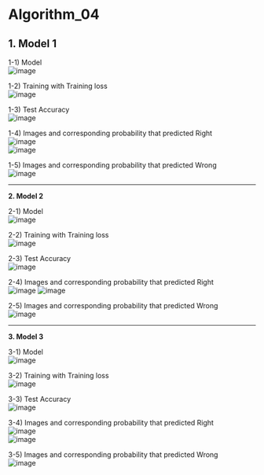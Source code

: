# Algorithm_04

## **1. Model 1**

1-1) Model  
![image](https://user-images.githubusercontent.com/107315938/173197186-6eb3566b-1be7-48fa-adaf-e94120fdf97c.png)

1-2) Training with Training loss  
![image](https://user-images.githubusercontent.com/107315938/173197235-1f83011d-7fb9-4cfe-b425-f67aec94bb35.png)

1-3) Test Accuracy  
![image](https://user-images.githubusercontent.com/107315938/173197257-6e846a56-b1fe-4d4c-9bbb-89d23ed18d10.png)

1-4) Images and corresponding probability that predicted Right  
![image](https://user-images.githubusercontent.com/107315938/173197277-8354d8bf-e286-4921-ba4a-bd49fc2b4dcf.png)  
![image](https://user-images.githubusercontent.com/107315938/173198120-25979cee-d0c3-4aac-aa1a-596aee1acb22.png)

1-5) Images and corresponding probability that predicted Wrong  
![image](https://user-images.githubusercontent.com/107315938/173197311-829c08b9-a4ca-4e7a-b4cb-c48007105696.png)

-----------------------------------------------------------------------------------------------------------------------------------------------------------------------

**2. Model 2**

2-1) Model  
![image](https://user-images.githubusercontent.com/107315938/173197693-872a3953-7511-4e2f-ba01-447fa7532bb5.png)

2-2) Training with Training loss  
![image](https://user-images.githubusercontent.com/107315938/173197710-ec2f015c-83d5-477b-a058-197de0f53dda.png)

2-3) Test Accuracy  
![image](https://user-images.githubusercontent.com/107315938/173197725-9d551cfc-e03c-4dd7-82c3-7e9035dc8707.png)

2-4) Images and corresponding probability that predicted Right  
![image](https://user-images.githubusercontent.com/107315938/173197744-cde583d8-7ca8-4cda-a8ee-4765af45f9dc.png)
![image](https://user-images.githubusercontent.com/107315938/173197751-3da8f0ab-cafb-4ffb-bc26-f17678290ecc.png)

2-5) Images and corresponding probability that predicted Wrong  
![image](https://user-images.githubusercontent.com/107315938/173197764-64effbd3-4bc6-48e4-89ec-bfba680b03f5.png)

-----------------------------------------------------------------------------------------------------------------------------------------------------------------------

**3. Model 3**

3-1) Model  
![image](https://user-images.githubusercontent.com/107315938/173197974-db4c1a28-ef5d-490a-8f4a-c172e15f62a1.png)

3-2) Training with Training loss  
![image](https://user-images.githubusercontent.com/107315938/173197993-acac2150-8b04-44df-a9e3-4434b27246d6.png)

3-3) Test Accuracy  
![image](https://user-images.githubusercontent.com/107315938/173198010-3b9b99bc-9d41-4eea-954b-dcd1f31bc261.png)

3-4) Images and corresponding probability that predicted Right  
![image](https://user-images.githubusercontent.com/107315938/173198022-d32e8396-546b-481b-9648-58c0dda3604a.png)  
![image](https://user-images.githubusercontent.com/107315938/173198031-94cd55cb-7c8f-447f-952a-6ae1dce47e82.png)

3-5) Images and corresponding probability that predicted Wrong  
![image](https://user-images.githubusercontent.com/107315938/173198041-1c682342-9b99-4cc1-ae8e-ac13b9df465d.png)
